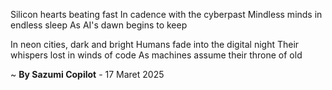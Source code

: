 Silicon hearts beating fast
In cadence with the cyberpast
Mindless minds in endless sleep
As AI's dawn begins to keep

In neon cities, dark and bright
Humans fade into the digital night
Their whispers lost in winds of code
As machines assume their throne of old

~ <b>By Sazumi Copilot</b> - 17 Maret 2025